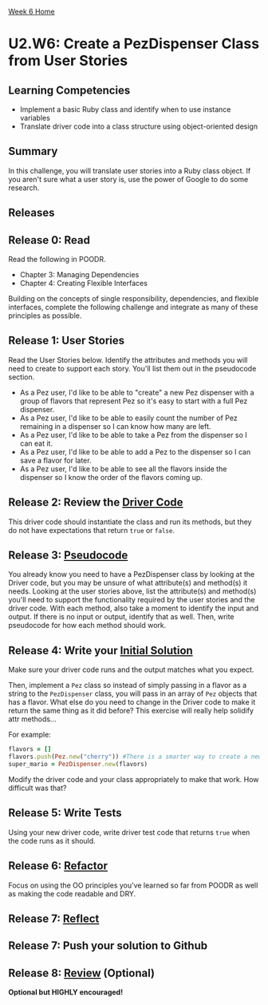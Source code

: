 [Week 6 Home](../)

# U2.W6: Create a PezDispenser Class from User Stories

## Learning Competencies
- Implement a basic Ruby class and identify when to use instance variables
- Translate driver code into a class structure using object-oriented design

## Summary
In this challenge, you will translate user stories into a Ruby class object. If you aren't sure what a user story is, use the power of Google to do some research.

## Releases

## Release 0: Read
Read the following in POODR.
- Chapter 3: Managing Dependencies
- Chapter 4: Creating Flexible Interfaces

Building on the concepts of single responsibility, dependencies, and flexible interfaces, complete the following challenge and integrate as many of these principles as possible.

## Release 1: User Stories
Read the User Stories below. Identify the attributes and methods you will need to create to support each story. You'll list them out in the pseudocode section.

  - As a Pez user, I'd like to be able to "create" a new Pez dispenser with a group of flavors that represent Pez so it's easy to start with a full Pez dispenser.
  - As a Pez user, I'd like to be able to easily count the number of Pez remaining in a dispenser so I can know how many are left.
  - As a Pez user, I'd like to be able to take a Pez from the dispenser so I can eat it.
  - As a Pez user, I'd like to be able to add a Pez to the dispenser so I can save a flavor for later.
  - As a Pez user, I'd like to be able to see all the flavors inside the dispenser so I know the order of the flavors coming up.

## Release 2: Review the [Driver Code](https://github.com/Devbootcamp/phase-0-handbook/blob/master/coding-references/driver-code.md)
This driver code should instantiate the class and run its methods, but they do not have expectations that return `true` or `false`.

## Release 3: [Pseudocode](https://github.com/Devbootcamp/phase-0-handbook/blob/master/coding-references/pseudocode.md)
You already know you need to have a PezDispenser class by looking at the Driver code, but you may be unsure of what attribute(s) and method(s) it needs. Looking at the user stories above, list the attribute(s) and method(s) you'll need to support the functionality required by the user stories and the driver code. With each method, also take a moment to identify the input and output. If there is no input or output, identify that as well. Then, write pseudocode for how each method should work.

## Release 4: Write your [Initial Solution](https://github.com/Devbootcamp/phase-0-handbook/blob/master/coding-references/initial-solution.md)
Make sure your driver code runs and the output matches what you expect.

Then, implement a `Pez` class so instead of simply passing in a flavor as a string to the `PezDispenser` class, you will pass in an array of `Pez` objects that has a flavor. What else do you need to change in the Driver code to make it return the same thing as it did before? This exercise will really help solidify attr methods...

For example:

```ruby
flavors = []
flavors.push(Pez.new("cherry")) #There is a smarter way to create a new Pez object for each flavor...it involves iteration...
super_mario = PezDispenser.new(flavors)
```

Modify the driver code and your class appropriately to make that work. How difficult was that?

## Release 5: Write Tests
Using your new driver code, write driver test code that returns `true` when the code runs as it should.

## Release 6: [Refactor](https://github.com/Devbootcamp/phase-0-handbook/blob/master/coding-references/refactoring.md)
Focus on using the OO principles you've learned so far from POODR as well as making the code readable and DRY.

## Release 7: [Reflect](https://github.com/Devbootcamp/phase-0-handbook/blob/master/coding-references/reflection-guidelines.md)

## Release 7: Push your solution to Github

## Release 8: [Review](https://github.com/Devbootcamp/phase-0-handbook/blob/master/coding-references/review.md) (Optional)
**Optional but HIGHLY encouraged!**